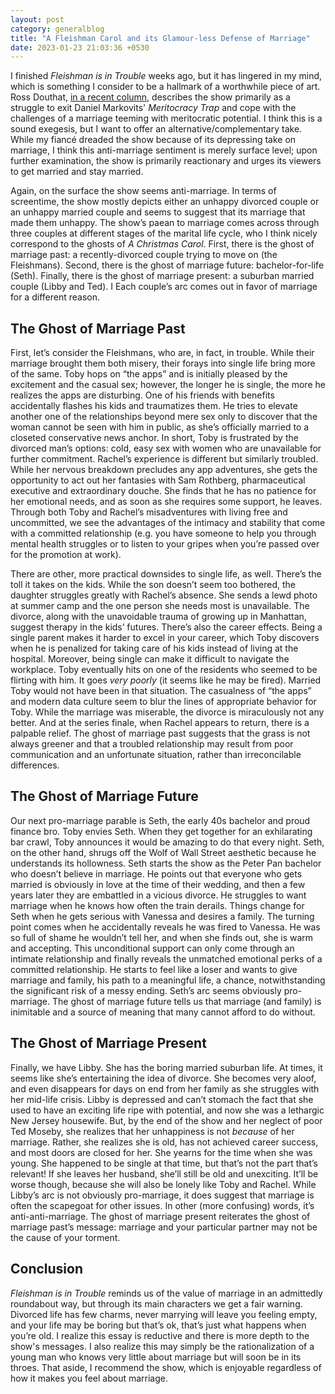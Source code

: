 ```yaml
---
layout: post
category: generalblog
title: "A Fleishman Carol and its Glamour-less Defense of Marriage"
date: 2023-01-23 21:03:36 +0530
---
```


I finished *Fleishman is in Trouble* weeks ago, but it has lingered in my mind, which is something I consider to be a hallmark of a worthwhile piece of art. Ross Douthat, [in a recent column,](https://www.nytimes.com/2023/01/20/opinion/fleishman-meritocracy.html?unlocked_article_code=A2hYBo9OEElBgtL2mnjjVZ1MClXj3BinaIBoWQXD4VyIw_ZH3MRxZG7bPb-9LpmUrwH7Il3xdKxAQo8vXv8LuvdokrI3oLbx_0qzv1S2xtn0pBsrHOuajXMDdbB3L5K5XcLRklIDPkRRUVA2KAuzaCmRyEEQIsVuk6kZh73l4B8D0JAT0EVZAXl962h01DPje9uaqCHJQfGKTJNC1cUZ-I-YB-KV8amgu5ffb9Wzc2wuBX43AVXdr4WCDZvEdGyf97RR4_4FaJRfDkGVye9EYQNBaeSV3gRxOVNoMrjccfQVClKXjth1ZZdRgS57q_YZq8ekZSpHX0JbRhwN6LqV&smid=share-url) describes the show primarily as a struggle to exit Daniel Markovits' *Meritocracy Trap* and cope with the challenges of a marriage teeming with meritocratic potential. I think this is a sound exegesis, but I want to offer an alternative/complementary take. While my fiancé dreaded the show because of its depressing take on marriage, I think this anti-marriage sentiment is merely surface level; upon further examination, the show is primarily reactionary and urges its viewers to get married and stay married.

Again, on the surface the show seems anti-marriage. In terms of screentime, the show mostly depicts either an unhappy divorced couple or an unhappy married couple and seems to suggest that its marriage that made them unhappy. The show’s paean to marriage comes across through three couples at different stages of the marital life cycle, who I think nicely correspond to the ghosts of *A Christmas Carol*. First, there is the ghost of marriage past: a recently-divorced couple trying to move on (the Fleishmans). Second, there is the ghost of marriage future: bachelor-for-life (Seth). Finally, there is the ghost of marriage present: a suburban married couple (Libby and Ted). I Each couple’s arc comes out in favor of marriage for a different reason.

## The Ghost of Marriage Past

First, let’s consider the Fleishmans, who are, in fact, in trouble. While their marriage brought them both misery, their forays into single life bring more of the same. Toby hops on “the apps” and is initially pleased by the excitement and the casual sex; however, the longer he is single, the more he realizes the apps are disturbing. One of his friends with benefits accidentally flashes his kids and traumatizes them. He tries to elevate another one of the relationships beyond mere sex only to discover that the woman cannot be seen with him in public, as she’s officially married to a closeted conservative news anchor. In short, Toby is frustrated by the divorced man’s options: cold, easy sex with women who are unavailable for further commitment. Rachel’s experience is different but similarly troubled. While her nervous breakdown precludes any app adventures, she gets the opportunity to act out her fantasies with Sam Rothberg, pharmaceutical executive and extraordinary douche. She finds that he has no patience for her emotional needs, and as soon as she requires some support, he leaves. Through both Toby and Rachel’s misadventures with living free and uncommitted, we see the advantages of the intimacy and stability that come with a committed relationship (e.g. you have someone to help you through mental health struggles or to listen to your gripes when you’re passed over for the promotion at work).

There are other, more practical downsides to single life, as well. There’s the toll it takes on the kids. While the son doesn’t seem too bothered, the daughter struggles greatly with Rachel’s absence. She sends a lewd photo at summer camp and the one person she needs most is unavailable. The divorce, along with the unavoidable trauma of growing up in Manhattan, suggest therapy in the kids’ futures. There’s also the career effects. Being a single parent makes it harder to excel in your career, which Toby discovers when he is penalized for taking care of his kids instead of living at the hospital. Moreover, being single can make it difficult to navigate the workplace. Toby eventually hits on one of the residents who seemed to be flirting with him. It goes *very poorly* (it seems like he may be fired). Married Toby would not have been in that situation. The casualness of “the apps” and modern data culture seem to blur the lines of appropriate behavior for Toby. While the marriage was miserable, the divorce is miraculously not any better. And at the series finale, when Rachel appears to return, there is a palpable relief. The ghost of marriage past suggests that the grass is not always greener and that a troubled relationship may result from poor communication and an unfortunate situation, rather than irreconcilable differences.

## The Ghost of Marriage Future

Our next pro-marriage parable is Seth, the early 40s bachelor and proud finance bro. Toby envies Seth. When they get together for an exhilarating bar crawl, Toby announces it would be amazing to do that every night. Seth, on the other hand, shrugs off the Wolf of Wall Street aesthetic because he understands its hollowness. Seth starts the show as the Peter Pan bachelor who doesn’t believe in marriage. He points out that everyone who gets married is obviously in love at the time of their wedding, and then a few years later they are embattled in a vicious divorce. He struggles to want marriage when he knows how often the train derails. Things change for Seth when he gets serious with Vanessa and desires a family. The turning point comes when he accidentally reveals he was fired to Vanessa. He was so full of shame he wouldn’t tell her, and when she finds out, she is warm and accepting. This unconditional support can only come through an intimate relationship and finally reveals the unmatched emotional perks of a committed relationship. He starts to feel like a loser and wants to give marriage and family, his path to a meaningful life, a chance, notwithstanding the significant risk of a messy ending. Seth’s arc seems obviously pro-marriage. The ghost of marriage future tells us that marriage (and family) is inimitable and a source of meaning that many cannot afford to do without.

## The Ghost of Marriage Present

Finally, we have Libby. She has the boring married suburban life. At times, it seems like she’s entertaining the idea of divorce. She becomes very aloof, and even disappears for days on end from her family as she struggles with her mid-life crisis. Libby is depressed and can’t stomach the fact that she used to have an exciting life ripe with potential, and now she was a lethargic New Jersey housewife. But, by the end of the show and her neglect of poor Ted Moseby, she realizes that her unhappiness is not *because* of her marriage. Rather, she realizes she is old, has not achieved career success, and most doors are closed for her. She yearns for the time when she was young. She happened to be single at that time, but that’s not the part that’s relevant! If she leaves her husband, she’ll still be old and unexciting. It’ll be worse though, because she will also be lonely like Toby and Rachel. While Libby’s arc is not obviously pro-marriage, it does suggest that marriage is often the scapegoat for other issues. In other (more confusing) words, it’s anti-anti-marriage. The ghost of marriage present reiterates the ghost of marriage past’s message: marriage and your particular partner may not be the cause of your torment.

## Conclusion

*Fleishman is in Trouble* reminds us of the value of marriage in an admittedly roundabout way, but through its main characters we get a fair warning. Divorced life has few charms, never marrying will leave you feeling empty, and your life may be boring but that’s ok, that’s just what happens when you’re old. I realize this essay is reductive and there is more depth to the show's messages. I also realize this may simply be the rationalization of a young man who knows very little about marriage but will soon be in its throes. That aside, I recommend the show, which is enjoyable regardless of how it makes you feel about marriage.